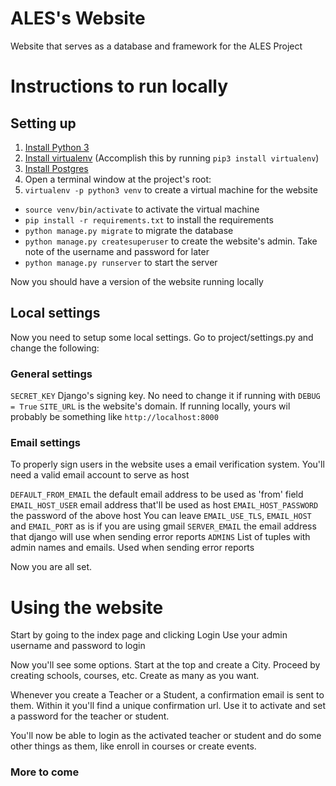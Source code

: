 # ALES's Website
Website that serves as a database and framework for the ALES Project

# Instructions to run locally

## Setting up

1. [Install Python 3](https://www.python.org/downloads/)
2. [Install virtualenv](https://virtualenv.pypa.io/en/stable/) (Accomplish this by running `pip3 install virtualenv`)
3. [Install Postgres](https://devcenter.heroku.com/articles/heroku-postgresql#local-setup)
4. Open a terminal window at the project's root:
 1. `virtualenv -p python3 venv` to create a virtual machine for the website
 * `source venv/bin/activate` to activate the virtual machine
 * `pip install -r requirements.txt` to install the requirements
 * `python manage.py migrate` to migrate the database
 * `python manage.py createsuperuser` to create the website's admin. Take note of the username and password for later
 * `python manage.py runserver` to start the server

Now you should have a version of the website running locally

## Local settings

Now you need to setup some local settings.
Go to project/settings.py and change the following:

### General settings
`SECRET_KEY` Django's signing key. No need to change it if running with `DEBUG = True`
`SITE_URL` is the website's domain. If running locally, yours wil probably be something like `http://localhost:8000`

### Email settings
To properly sign users in the website uses a email verification system.
You'll need a valid email account to serve as host

`DEFAULT_FROM_EMAIL` the default email address to be used as 'from' field
`EMAIL_HOST_USER` email address that'll be used as host
`EMAIL_HOST_PASSWORD` the password of the above host
You can leave `EMAIL_USE_TLS`, `EMAIL_HOST` and `EMAIL_PORT` as is if you are using gmail
`SERVER_EMAIL` the email address that django will use when sending error reports
`ADMINS` List of tuples with admin names and emails. Used when sending error reports

Now you are all set.

# Using the website

Start by going to the index page and clicking Login
Use your admin username and password to login

Now you'll see some options. Start at the top and create a City.
Proceed by creating schools, courses, etc. Create as many as you want.

Whenever you create a Teacher or a Student, a confirmation email is sent to them. Within it you'll find a unique confirmation url. Use it to activate and set a password for the teacher or student.

You'll now be able to login as the activated teacher or student and do some other things as them, like enroll in courses or create events.

### More to come
